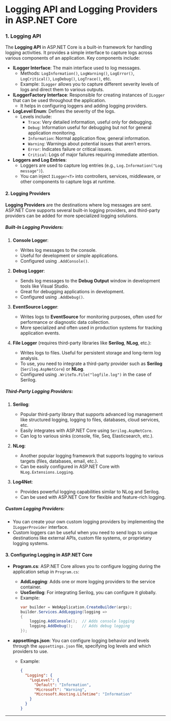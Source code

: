 # **Logging API** and **Logging Providers** in ASP.NET Core

### **1. Logging API**

The **Logging API** in ASP.NET Core is a built-in framework for handling logging activities. It provides a simple interface to capture logs across various components of an application. Key components include:

- **ILogger Interface**: The main interface used to log messages.
  - Methods: `LogInformation()`, `LogWarning()`, `LogError()`, `LogCritical()`, `LogDebug()`, `LogTrace()`, etc.
  - Example: `ILogger` allows you to capture different severity levels of logs and direct them to various outputs.
- **ILoggerFactory Interface**: Responsible for creating instances of `ILogger` that can be used throughout the application.
  - It helps in configuring loggers and adding logging providers.
- **LogLevel Enum**: Defines the severity of the logs.
  - Levels include:
    - `Trace`: Very detailed information, useful only for debugging.
    - `Debug`: Information useful for debugging but not for general application monitoring.
    - `Information`: Normal application flow, general information.
    - `Warning`: Warnings about potential issues that aren’t errors.
    - `Error`: Indicates failure or critical issues.
    - `Critical`: Logs of major failures requiring immediate attention.
- **Loggers and Log Entries**:
  - Loggers are used to capture log entries (e.g., `Log.Information("Log message")`).
  - You can inject `ILogger<T>` into controllers, services, middleware, or other components to capture logs at runtime.

#### **2. Logging Providers**

**Logging Providers** are the destinations where log messages are sent. ASP.NET Core supports several built-in logging providers, and third-party providers can be added for more specialized logging solutions.

##### **Built-In Logging Providers**:

1. **Console Logger**:

   - Writes log messages to the console.
   - Useful for development or simple applications.
   - Configured using `.AddConsole()`.

2. **Debug Logger**:

   - Sends log messages to the **Debug Output** window in development tools like Visual Studio.
   - Great for debugging applications in development.
   - Configured using `.AddDebug()`.

3. **EventSource Logger**:

   - Writes logs to **EventSource** for monitoring purposes, often used for performance or diagnostic data collection.
   - More specialized and often used in production systems for tracking application events.

4. **File Logger** (requires third-party libraries like **Serilog**, **NLog**, etc.):
   - Writes logs to files. Useful for persistent storage and long-term log analysis.
   - To use, you need to integrate a third-party provider such as **Serilog** (`Serilog.AspNetCore`) or **NLog**.
   - Configured using `.WriteTo.File("logfile.log")` in the case of Serilog.

##### **Third-Party Logging Providers**:

1. **Serilog**:

   - Popular third-party library that supports advanced log management like structured logging, logging to files, databases, cloud services, etc.
   - Easily integrates with ASP.NET Core using `Serilog.AspNetCore`.
   - Can log to various sinks (console, file, Seq, Elasticsearch, etc.).

2. **NLog**:

   - Another popular logging framework that supports logging to various targets (files, databases, email, etc.).
   - Can be easily configured in ASP.NET Core with `NLog.Extensions.Logging`.

3. **Log4Net**:
   - Provides powerful logging capabilities similar to NLog and Serilog.
   - Can be used with ASP.NET Core for flexible and feature-rich logging.

##### **Custom Logging Providers**:

- You can create your own custom logging providers by implementing the `ILoggerProvider` interface.
- Custom loggers can be useful when you need to send logs to unique destinations like external APIs, custom file systems, or proprietary logging systems.

#### **3. Configuring Logging in ASP.NET Core**

- **Program.cs**: ASP.NET Core allows you to configure logging during the application setup in `Program.cs`:

  - **AddLogging**: Adds one or more logging providers to the service container.
  - **UseSerilog**: For integrating Serilog, you can configure it globally.
  - Example:
    ```csharp
    var builder = WebApplication.CreateBuilder(args);
    builder.Services.AddLogging(logging =>
    {
        logging.AddConsole();  // Adds console logging
        logging.AddDebug();    // Adds debug logging
    });
    ```

- **appsettings.json**: You can configure logging behavior and levels through the `appsettings.json` file, specifying log levels and which providers to use.
  - Example:
    ```json
    {
      "Logging": {
        "LogLevel": {
          "Default": "Information",
          "Microsoft": "Warning",
          "Microsoft.Hosting.Lifetime": "Information"
        }
      }
    }
    ```

---
